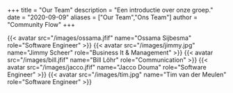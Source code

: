 +++
title = "Our Team"
description = "Een introductie over onze groep."
date = "2020-09-09"
aliases = ["Our Team","Ons Team"]
author = "Community Flow"
+++

{{< avatar src="/images/ossama.jfif" name="Ossama Sijbesma" role="Software Engineer" >}}
{{< avatar src="/images/jimmy.jpg" name="Jimmy Scheer" role="Business It & Management" >}}
{{< avatar src="/images/bill.jfif" name="Bill Löhr" role="Communication" >}}
{{< avatar src="/images/jacco.jfif" name="Jacco Douma" role="Software Engineer" >}}
{{< avatar src="/images/tim.jpg" name="Tim van der Meulen" role="Software Engineer" >}}

